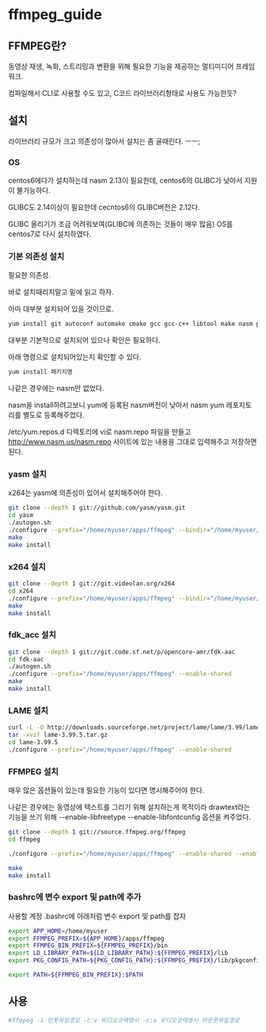 # ffmpeg_guide

## FFMPEG란?
동영상 재생, 녹화, 스트리밍과 변환을 위해 필요한 기능을 제공하는 멀티미디어 프레임워크.

컴파일해서 CLI로 사용할 수도 있고, C코드 라이브러리형태로 사용도 가능한듯?

## 설치
라이브러리 규모가 크고 의존성이 많아서 설치는 좀 골때린다. ㅡㅡ;

### OS
centos6에다가 설치하는데 nasm 2.13이 필요한데, centos6의 GLIBC가 낮아서 지원이 불가능하다.

GLIBC도 2.14이상이 필요한데 cecntos6의 GLIBC버전은 2.12다.

GLIBC 올리기가 조금 어려워보여(GLIBC에 의존하는 것들이 매우 많음) OS를 centos7로 다시 설치하였다.


### 기본 의존성 설치
필요한 의존성.

바로 설치때리지말고 밑에 읽고 하자.

아마 대부분 설치되어 있을 것이므로.
```bash
yum install git autoconf automake cmake gcc gcc-c++ libtool make nasm pkgconfig zlib-devel
```

대부분 기본적으로 설치되어 있으나 확인은 필요하다.

아래 명령으로 설치되어있는지 확인할 수 있다.
```bash
yum install 패키지명
```
나같은 경우에는 nasm만 없었다.

nasm을 install하려고보니 yum에 등록된 nasm버전이 낮아서 nasm yum 레포지토리를 별도로 등록해주었다.

/etc/yum.repos.d 디렉토리에 vi로 nasm.repo 파일을 만들고
http://www.nasm.us/nasm.repo 사이트에 있는 내용을 그대로 입력해주고 저장하면 된다.

### yasm 설치
x264는 yasm에 의존성이 있어서 설치해주어야 한다.
```bash
git clone --depth 1 git://github.com/yasm/yasm.git
cd yasm
./autogen.sh
./configure --prefix="/home/myuser/apps/ffmpeg" --bindir="/home/myuser/apps/ffmpeg/bin"
make
make install
```

### x264 설치
```bash
git clone --depth 1 git://git.videolan.org/x264
cd x264
./configure --prefix="/home/myuser/apps/ffmpeg" --bindir="/home/myuser/apps/ffmpeg/bin" --enable-shared
make
make install
```

### fdk_acc 설치
```bash
git clone --depth 1 git://git.code.sf.net/p/opencore-amr/fdk-aac
cd fdk-aac
./autogen.sh
./configure --prefix="/home/myuser/apps/ffmpeg" --enable-shared
make
make install
```

### LAME 설치
```bash
curl -L -O http://downloads.sourceforge.net/project/lame/lame/3.99/lame-3.99.5.tar.gz
tar -xvzf lame-3.99.5.tar.gz
cd lame-3.99.5
./configure --prefix="/home/myuser/apps/ffmpeg" --enable-shared
```

### FFMPEG 설치
매우 많은 옵션들이 있는데 필요한 기능이 있다면 명시해주어야 한다.

나같은 경우에는 동영상에 텍스트를 그리기 위해 설치하는게 목적이라 drawtext라는 기능을 쓰기 위해 --enable-libfreetype --enable-libfontconfig 옵션을 켜주었다.
```bash
git clone --depth 1 git://source.ffmpeg.org/ffmpeg
cd ffmpeg

./configure --prefix="/home/myuser/apps/ffmpeg" --enable-shared --enable-gpl --enable-version3 --enable-nonfree --extra-cflags="-I/home/myuser/apps/ffmpeg/include" --extra-ldflags="-L/home/myuser/apps/ffmpeg/lib" --extra-libs=-ldl --enable-avfilter --enable-libx264 --enable-libfdk_aac --enable-libmp3lame --enable-libfreetype --enable-libfontconfig

make
make install
```

### bashrc에 변수 export 및 path에 추가
사용할 계정 .bashrc에 아래처럼 변수 export 및 path를 잡자
```bash
export APP_HOME=/home/myuser
export FFMPEG_PREFIX=${APP_HOME}/apps/ffmpeg
export FFMPEG_BIN_PREFIX=${FFMPEG_PREFIX}/bin
export LD_LIBRARY_PATH=${LD_LIBRARY_PATH}:${FFMPEG_PREFIX}/lib
export PKG_CONFIG_PATH=${PKG_CONFIG_PATH}:${FFMPEG_PREFIX}/lib/pkgconfig

export PATH=${FFMPEG_BIN_PREFIX}:$PATH
```

## 사용
```bash
#ffmpeg -i 인풋파일경로 -c:v 비디오코덱명시 -c:a 오디오코덱명시 아웃풋파일경로
```
